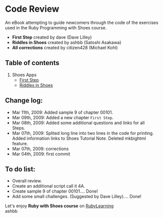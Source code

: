 Code Review
===========
An eBook attempting to guide newcomers through the code of the exercises used in the Ruby Programming with Shoes course.

- **First Step** created by dave (Dave Lilley)
- **Riddles in Shoes** created by ashbb (Satoshi Asakawa)
- **All corrections** created by citizen428 (Michael Kohl)

Table of contents
-----------------
1. Shoes Apps
	- [First Step](http://github.com/ashbb/code_review/tree/master/md/00101_First_Step.md)
	- [Riddles in Shoes](http://github.com/ashbb/code_review/tree/master/md/00102_Riddles_in_Shoes.md)

Change log:
-----------
- Mar 11th, 2009: Added sample 9 of chapter 00101.
- Mar 09th, 2009: Added a new chapter `First Step`.
- Mar 08th, 2009: Added some additional questions and links for all Steps.
- Mar 07th, 2009: Splited long line into two lines in the code for printing. Added information links to Shoes Tutorial Note. Deleted mkbightml feature.
- Mar 07th, 2009: corrections
- Mar 04th, 2009: first commit

To do list:
-----------
- Overall review.
- Create an additional script call it 4A.
- Create sample 9 of chapter 00101.... Done!
- Add some small challenges. (Suggested by Dave Lilley).... Done!

Let's enjoy **Ruby with Shoes course** on [RubyLearning](http://www.rubylearning.org/)<br>
ashbb

